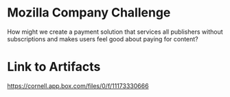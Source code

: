 # Mozilla Company Challenge

How might we create a payment solution that services all publishers without subscriptions and makes users feel good about paying for content?

# Link to Artifacts

https://cornell.app.box.com/files/0/f/11173330666

